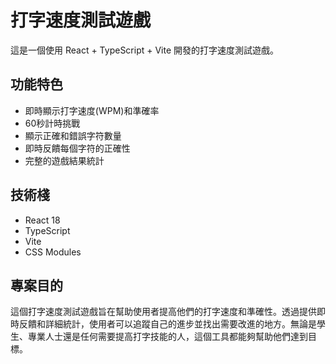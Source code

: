 # 打字速度測試遊戲

這是一個使用 React + TypeScript + Vite 開發的打字速度測試遊戲。

## 功能特色

- 即時顯示打字速度(WPM)和準確率
- 60秒計時挑戰
- 顯示正確和錯誤字符數量
- 即時反饋每個字符的正確性
- 完整的遊戲結果統計

## 技術棧

- React 18
- TypeScript
- Vite
- CSS Modules

## 專案目的

這個打字速度測試遊戲旨在幫助使用者提高他們的打字速度和準確性。透過提供即時反饋和詳細統計，使用者可以追蹤自己的進步並找出需要改進的地方。無論是學生、專業人士還是任何需要提高打字技能的人，這個工具都能夠幫助他們達到目標。

